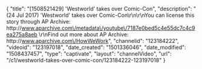 {
    "title": "[1508521429] 'Westworld' takes over Comic-Con",
    "description": "(24 Jul 2017) 'Westworld' takes over Comic-Con\r\n\r\nYou can license this story through AP Archive: http:\/\/www.aparchive.com\/metadata\/youtube\/7187e0bed5c4e55dc7c4c9ea275a8aeb \r\nFind out more about AP Archive: http:\/\/www.aparchive.com\/HowWeWork",
    "channelid": "123184222",
    "videoid": "123197018",
    "date_created": "1501336046",
    "date_modified": "1508437457",
    "type": "captivate",
    "layout": "channelVideo",
    "url": "\/c1\/westworld-takes-over-comic-con\/123184222-123197018"
}